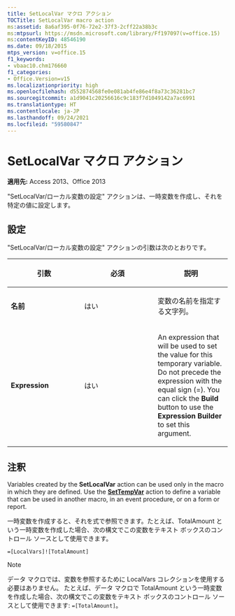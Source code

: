 ```yaml
---
title: SetLocalVar マクロ アクション
TOCTitle: SetLocalVar macro action
ms:assetid: 8a6af395-0f76-72e2-37f3-2cff22a38b3c
ms:mtpsurl: https://msdn.microsoft.com/library/Ff197097(v=office.15)
ms:contentKeyID: 48546190
ms.date: 09/18/2015
mtps_version: v=office.15
f1_keywords:
- vbaac10.chm176660
f1_categories:
- Office.Version=v15
ms.localizationpriority: high
ms.openlocfilehash: d552874568fe0e081ab4fe86e4f8a73c36281bc7
ms.sourcegitcommit: a1d9041c20256616c9c183f7d1049142a7ac6991
ms.translationtype: HT
ms.contentlocale: ja-JP
ms.lasthandoff: 09/24/2021
ms.locfileid: "59580847"
---
```

# <a name="setlocalvar-macro-action"></a>SetLocalVar マクロ アクション

**適用先:** Access 2013、Office 2013

"SetLocalVar/ローカル変数の設定" アクションは、一時変数を作成し、それを特定の値に設定します。

## <a name="setting"></a>設定

"SetLocalVar/ローカル変数の設定" アクションの引数は次のとおりです。

<table>
<colgroup>
<col style="width: 33%" />
<col style="width: 33%" />
<col style="width: 33%" />
</colgroup>
<thead>
<tr class="header">
<th><p>引数</p></th>
<th><p>必須</p></th>
<th><p>説明</p></th>
</tr>
</thead>
<tbody>
<tr class="odd">
<td><p><strong>名前</strong></p></td>
<td><p>はい</p></td>
<td><p>変数の名前を指定する文字列。</p></td>
</tr>
<tr class="even">
<td><p><strong>Expression</strong></p></td>
<td><p>はい</p></td>
<td><p>An expression that will be used to set the value for this temporary variable. Do not precede the expression with the equal sign (=). You can click the <strong>Build</strong> button to use the <strong>Expression Builder</strong> to set this argument.  </p></td>
</tr>
</tbody>
</table>

## <a name="remarks"></a>注釈

Variables created by the **SetLocalVar** action can be used only in the macro in which they are defined. Use the **[SetTempVar](settempvar-macro-action.md)** action to define a variable that can be used in another macro, in an event procedure, or on a form or report.

一時変数を作成すると、それを式で参照できます。たとえば、TotalAmount という一時変数を作成した場合、次の構文でこの変数をテキスト ボックスのコントロール ソースとして使用できます。

`=[LocalVars]![TotalAmount]`

> [!NOTE]
> データ マクロでは、変数を参照するために LocalVars コレクションを使用する必要はありません。 たとえば、データ マクロで TotalAmount という一時変数を作成した場合、次の構文でこの変数をテキスト ボックスのコントロール ソースとして使用できます: `=[TotalAmount]`。

